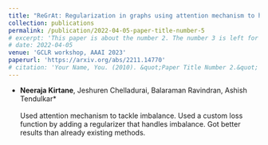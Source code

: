 ```yaml
---
title: "ReGrAt: Regularization in graphs using attention mechanism to handle class imbalance"
collection: publications
permalink: /publication/2022-04-05-paper-title-number-5
# excerpt: 'This paper is about the number 2. The number 3 is left for future work.'
# date: 2022-04-05
venue: 'GCLR workshop, AAAI 2023'
paperurl: 'https://arxiv.org/abs/2211.14770'
# citation: 'Your Name, You. (2010). &quot;Paper Title Number 2.&quot; <i>Journal 1</i>. 1(2).'
---
```

* **Neeraja Kirtane**, Jeshuren Chelladurai, Balaraman Ravindran, Ashish Tendulkar*<br><br> Used attention mechanism to tackle imbalance. Used a custom loss function by adding a regularizer that handles imbalance.  Got better results than already existing methods.

         
        

<!-- Recommended citation: Your Name, You. (2010). "Paper Title Number 2." <i>Journal 1</i>. 1(2). -->